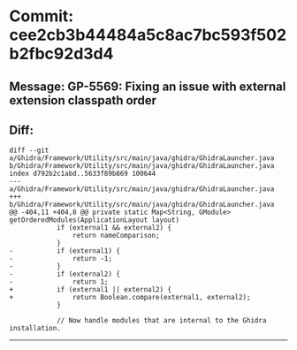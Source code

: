 # Commit: cee2cb3b44484a5c8ac7bc593f502b2fbc92d3d4
## Message: GP-5569: Fixing an issue with external extension classpath order
## Diff:
```
diff --git a/Ghidra/Framework/Utility/src/main/java/ghidra/GhidraLauncher.java b/Ghidra/Framework/Utility/src/main/java/ghidra/GhidraLauncher.java
index d792b2c1abd..5633f89b869 100644
--- a/Ghidra/Framework/Utility/src/main/java/ghidra/GhidraLauncher.java
+++ b/Ghidra/Framework/Utility/src/main/java/ghidra/GhidraLauncher.java
@@ -404,11 +404,8 @@ private static Map<String, GModule> getOrderedModules(ApplicationLayout layout)
 			if (external1 && external2) {
 				return nameComparison;
 			}
-			if (external1) {
-				return -1;
-			}
-			if (external2) {
-				return 1;
+			if (external1 || external2) {
+				return Boolean.compare(external1, external2);
 			}
 
 			// Now handle modules that are internal to the Ghidra installation.
```
-----------------------------------
